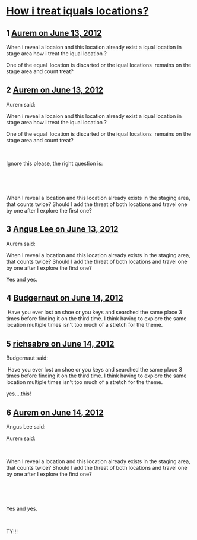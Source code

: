 # [How i treat iquals locations?](https://community.fantasyflightgames.com/topic/65959-how-i-treat-iquals-locations/)

## 1 [Aurem on June 13, 2012](https://community.fantasyflightgames.com/topic/65959-how-i-treat-iquals-locations/?do=findComment&comment=644199)

When i reveal a locaion and this location already exist a iqual location in stage area how i treat the iqual location ?

One of the equal  location is discarted or the iqual locations  remains on the stage area and count treat?

## 2 [Aurem on June 13, 2012](https://community.fantasyflightgames.com/topic/65959-how-i-treat-iquals-locations/?do=findComment&comment=644204)

Aurem said:

When i reveal a locaion and this location already exist a iqual location in stage area how i treat the iqual location ?

One of the equal  location is discarted or the iqual locations  remains on the stage area and count treat?



 

Ignore this please, the right question is:

 

 

When I reveal a location and this location already exists in the staging area, that counts twice? Should I add the threat of both locations and travel one by one after I explore the first one?

## 3 [Angus Lee on June 13, 2012](https://community.fantasyflightgames.com/topic/65959-how-i-treat-iquals-locations/?do=findComment&comment=644279)

Aurem said:

When I reveal a location and this location already exists in the staging area, that counts twice? Should I add the threat of both locations and travel one by one after I explore the first one?



Yes and yes.

## 4 [Budgernaut on June 14, 2012](https://community.fantasyflightgames.com/topic/65959-how-i-treat-iquals-locations/?do=findComment&comment=644355)

 Have you ever lost an shoe or you keys and searched the same place 3 times before finding it on the third time. I think having to explore the same location multiple times isn't too much of a stretch for the theme.

## 5 [richsabre on June 14, 2012](https://community.fantasyflightgames.com/topic/65959-how-i-treat-iquals-locations/?do=findComment&comment=644385)

Budgernaut said:

 Have you ever lost an shoe or you keys and searched the same place 3 times before finding it on the third time. I think having to explore the same location multiple times isn't too much of a stretch for the theme.



yes….this!

## 6 [Aurem on June 14, 2012](https://community.fantasyflightgames.com/topic/65959-how-i-treat-iquals-locations/?do=findComment&comment=644582)

Angus Lee said:

Aurem said:

 

When I reveal a location and this location already exists in the staging area, that counts twice? Should I add the threat of both locations and travel one by one after I explore the first one?

 

 

Yes and yes.



 

TY!!!

